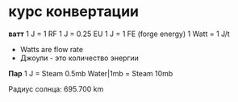 # курс конвертации
**ватт**
1 J = 1 RF
1 J = 0.25 EU
1 J = 1 FE (forge energy)
1 Watt = 1 J/t

- Watts are flow rate
- Джоули - это количество энергии

**Пар**
1 J = Steam 0.5mb 
Water|1mb = Steam 10mb

Радиус солнца: 695.700 km